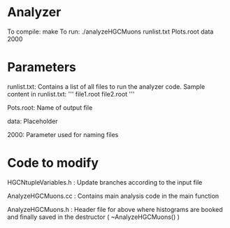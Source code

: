 # Analyzer
To compile: make
To run: ./analyzeHGCMuons runlist.txt Plots.root data 2000

# Parameters
runlist.txt: Contains a list of all files to run the analyzer code.
Sample content in runlist.txt:
'''
file1.root
file2.root
'''

Pots.root: Name of output file

data: Placeholder

2000: Parameter used for naming files

# Code to modify
HGCNtupleVariables.h : Update branches according to the input file

AnalyzeHGCMuons.cc : Contains main analysis code in the main function

AnalyzeHGCMuons.h : Header file for above where histograms are booked and finally saved in the destructor ( ~AnalyzeHGCMuons() )
